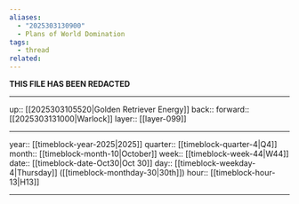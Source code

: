 ```yaml
---
aliases:
  - "2025303130900"
  - Plans of World Domination
tags:
  - thread
related:
---
```


**THIS FILE HAS BEEN REDACTED**

***

up:: [[2025303105520|Golden Retriever Energy]]
back:: 
forward:: [[2025303131000|Warlock]]
layer:: [[layer-099]]

***

year:: [[timeblock-year-2025|2025]]
quarter:: [[timeblock-quarter-4|Q4]]
month:: [[timeblock-month-10|October]]
week:: [[timeblock-week-44|W44]]
date:: [[timeblock-date-Oct30|Oct 30]]
day:: [[timeblock-weekday-4|Thursday]] ([[timeblock-monthday-30|30th]])
hour:: [[timeblock-hour-13|H13]]

***
